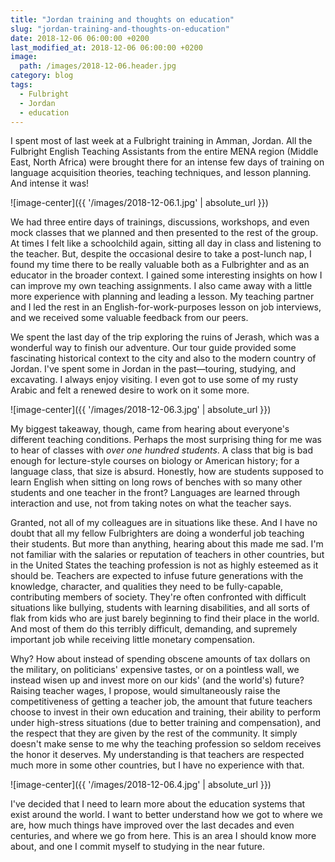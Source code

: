 ```yaml
---
title: "Jordan training and thoughts on education"
slug: "jordan-training-and-thoughts-on-education"
date: 2018-12-06 06:00:00 +0200
last_modified_at: 2018-12-06 06:00:00 +0200
image:
  path: /images/2018-12-06.header.jpg
category: blog
tags:
  - Fulbright
  - Jordan
  - education
---
```


I spent most of last week at a Fulbright training in Amman, Jordan. All the Fulbright English Teaching Assistants from the entire MENA region (Middle East, North Africa) were brought there for an intense few days of training on language acquisition theories, teaching techniques, and lesson planning. And intense it was!

![image-center]({{ '/images/2018-12-06.1.jpg' | absolute_url }})

We had three entire days of trainings, discussions, workshops, and even mock classes that we planned and then presented to the rest of the group. At times I felt like a schoolchild again, sitting all day in class and listening to the teacher. But, despite the occasional desire to take a post-lunch nap, I found my time there to be really valuable both as a Fulbrighter and as an educator in the broader context. I gained some interesting insights on how I can improve my own teaching assignments. I also came away with a little more experience with planning and leading a lesson. My teaching partner and I led the rest in an English-for-work-purposes lesson on job interviews, and we received some valuable feedback from our peers.

We spent the last day of the trip exploring the ruins of Jerash, which was a wonderful way to finish our adventure. Our tour guide provided some fascinating historical context to the city and also to the modern country of Jordan. I've spent some in Jordan in the past—touring, studying, and excavating. I always enjoy visiting. I even got to use some of my rusty Arabic and felt a renewed desire to work on it some more.

![image-center]({{ '/images/2018-12-06.3.jpg' | absolute_url }})

My biggest takeaway, though, came from hearing about everyone's different teaching conditions. Perhaps the most surprising thing for me was to hear of classes with *over one hundred students*. A class that big is bad enough for lecture-style courses on biology or American history; for a language class, that size is absurd. Honestly, how are students supposed to learn English when sitting on long rows of benches with so many other students and one teacher in the front? Languages are learned through interaction and use, not from taking notes on what the teacher says.

Granted, not all of my colleagues are in situations like these. And I have no doubt that all my fellow Fulbrighters are doing a wonderful job teaching their students. But more than anything, hearing about this made me sad. I'm not familiar with the salaries or reputation of teachers in other countries, but in the United States the teaching profession is not as highly esteemed as it should be. Teachers are expected to infuse future generations with the knowledge, character, and qualities they need to be fully-capable, contributing members of society. They're often confronted with difficult situations like bullying, students with learning disabilities, and all sorts of flak from kids who are just barely beginning to find their place in the world. And most of them do this terribly difficult, demanding, and supremely important job while receiving little monetary compensation.

Why? How about instead of spending obscene amounts of tax dollars on the military, on politicians' expensive tastes, or on a pointless wall, we instead wisen up and invest more on our kids' (and the world's) future? Raising teacher wages, I propose, would simultaneously raise the competitiveness of getting a teacher job, the amount that future teachers choose to invest in their own education and training, their ability to perform under high-stress situations (due to better training and compensation), and the respect that they are given by the rest of the community. It simply doesn't make sense to me why the teaching profession so seldom receives the honor it deserves. My understanding is that teachers are respected much more in some other countries, but I have no experience with that.

![image-center]({{ '/images/2018-12-06.4.jpg' | absolute_url }})

I've decided that I need to learn more about the education systems that exist around the world. I want to better understand how we got to where we are, how much things have improved over the last decades and even centuries, and where we go from here. This is an area I should know more about, and one I commit myself to studying in the near future.
